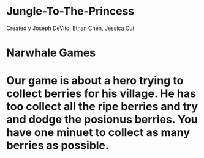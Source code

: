 # Jungle-To-The-Princess
Created y Joseph DeVito, Ethan Chen, Jessica Cui
<h1> Narwhale Games<h1>
  <P>Our game is about a hero trying to collect berries for his village. He has too collect all the ripe berries and try and dodge the posionus berries. You have one minuet to collect as many berries as possible.<p1>
